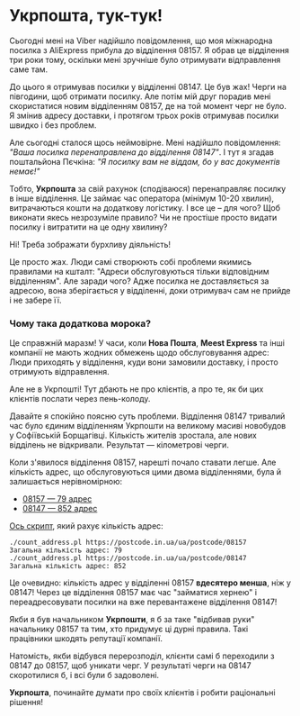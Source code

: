 # Укрпошта, тук-тук!

Сьогодні мені на Viber надійшло повідомлення, що моя міжнародна посилка з AliExpress прибула до відділення 08157. Я обрав це відділення три роки тому, оскільки мені зручніше було отримувати відправлення саме там.

До цього я отримував посилки у відділенні 08147. Це був жах! Черги на півгодини, щоб отримати посилку. Але потім мій друг порадив мені скористатися новим відділенням 08157, де на той момент черг не було. Я змінив адресу доставки, і протягом трьох років отримував посилки швидко і без проблем.

Але сьогодні сталося щось неймовірне. Мені надійшло повідомлення: *"Ваша посилка перенаправлена до відділення 08147"*. 
І тут я згадав поштальйона Пєчкіна: *"Я посилку вам не віддам, бо у вас документів немає!"*

Тобто, **Укрпошта** за свій рахунок (сподіваюся) перенаправляє посилку в інше відділення. Це займає час оператора (мінімум 10-20 хвилин), витрачаються кошти на додаткову логістику. І все це – для чого? Щоб виконати якесь незрозуміле правило? Чи не простіше просто видати посилку і витратити на це одну хвилину?

Ні! Треба зображати бурхливу діяльність!

Це просто жах. Люди самі створюють собі проблеми якимись правилами на кшталт: "Адреси обслуговуються тільки відповідним відділенням". Але заради чого? Адже посилка не доставляється за адресою, вона зберігається у відділенні, доки отримувач сам не прийде і не забере її.

### Чому така додаткова морока?

Це справжній маразм! У часи, коли **Нова Пошта**, **Meest Express** та інші компанії не мають жодних обмежень щодо обслуговування адрес:
Люди приходять у відділення, куди вони замовили доставку, і просто отримують відправлення.

Але не в Укрпошті! Тут дбають не про клієнтів, а про те, як би цих клієнтів послати через пень-колоду.

Давайте я спокійно поясню суть проблеми. Відділення 08147 тривалий час було єдиним відділенням Укрпошти на великому масиві новобудов у Софіївській Борщагівці. Кількість жителів зростала, але нових відділень не відкривали. Результат — кілометрові черги.

Коли з'явилося відділення 08157, нарешті почало ставати легше. Але кількість адрес, що обслуговуються цими двома відділеннями, була й залишається нерівномірною:

- [08157 — 79 адрес](https://postcode.in.ua/ua/postcode/08157)
- [08147 — 852 адрес](https://postcode.in.ua/ua/postcode/08147)

[Ось скрипт](https://github.com/okharch/shell-tools/blob/master/count_address.pl), який рахує кількість адрес:
```
./count_address.pl https://postcode.in.ua/ua/postcode/08157 
Загальна кількість адрес: 79 
./count_address.pl https://postcode.in.ua/ua/postcode/08147
Загальна кількість адрес: 852
```
Це очевидно: кількість адрес у відділенні 08157 **вдесятеро менша**, ніж у 08147! Через це відділення 08157 має час "займатися хернею" і переадресовувати посилки на вже перевантажене відділення 08147!

Якби я був начальником **Укрпошти**, я б за таке "відбивав руки" начальнику 08157 та тим, хто придумує ці дурні правила. Такі працівники шкодять репутації компанії.

Натомість, якби відбувся перерозподіл, клієнти самі б переходили з 08147 до 08157, щоб уникати черг. У результаті черги на 08147 скоротилися б, і всі були б задоволені.

**Укрпошта**, починайте думати про своїх клієнтів і робити раціональні рішення!

